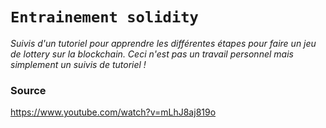 # ```Entrainement solidity```

*Suivis d'un tutoriel pour apprendre les différentes étapes pour faire un jeu de lottery sur la blockchain. Ceci n'est pas un travail personnel mais simplement un suivis de tutoriel !*

### Source 
https://www.youtube.com/watch?v=mLhJ8aj819o